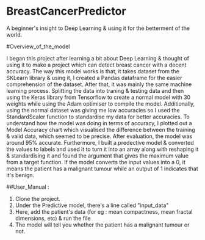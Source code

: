# BreastCancerPredictor
A beginner's insight to Deep Learning &amp; using it for the betterment of the world. 

#Overview_of_the_model 

I began this project after learning a bit about Deep Learning & thought of using it to make a project which can detect breast cancer with a decent accuracy. 
The way this model works is that, it takes dataset from the SKLearn library & using it, I created a Pandas dataframe for the easier comprehension of the dataset. After that, it was mainly the same 
machine learning process. Splitting the data into traning & testing data and then using the Keras library from Tensorflow to create a normal model with 30 weights while using the Adam optimiser to compile the model. Additionally, using the normal dataset was giving me low accuracies so I used the StandardScaler function to standardise my data for better accuracies.  To understand how the model was doing in terms of accuracy, I plotted out a Model Accuracy chart which visualised the difference between the training & valid data, which seemed to be precise. After evaluation, the model was around 95% accurate. Furthermore, I built a predective model & converted the values to labels and used it to turn it into an array along with reshaping it & standardising it and found the argument that gives the maximum value from a target function. If the model converts the input values into a 0, it means the patient has a malignant tumour while an output of 1 indicates that it's benign.

##User_Manual :

 1. Clone the project.
 2. Under the Predictive model, there's a line called "input_data"
 3. Here, add the patient's data (for eg : mean compactness, mean fractal dimensions, etc) & run the file
 4. The model will tell you whether the patient has a malignant tumour or not.
